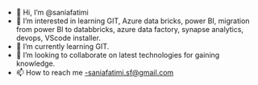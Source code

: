 - 👋 Hi, I’m @saniafatimi
- 👀 I’m interested in learning GIT, Azure data bricks, power BI, migration from power BI to databbricks, azure data factory, synapse analytics, devops, VScode installer.
- 🌱 I’m currently learning GIT.
- 💞️ I’m looking to collaborate on latest technologies for gaining knowledge.
- 📫 How to reach me -saniafatimi.sf@gmail.com

<!---
saniafatimi/saniafatimi is a ✨ special ✨ repository because its `README.md` (this file) appears on your GitHub profile.
You can click the Preview link to take a look at your changes.
--->
